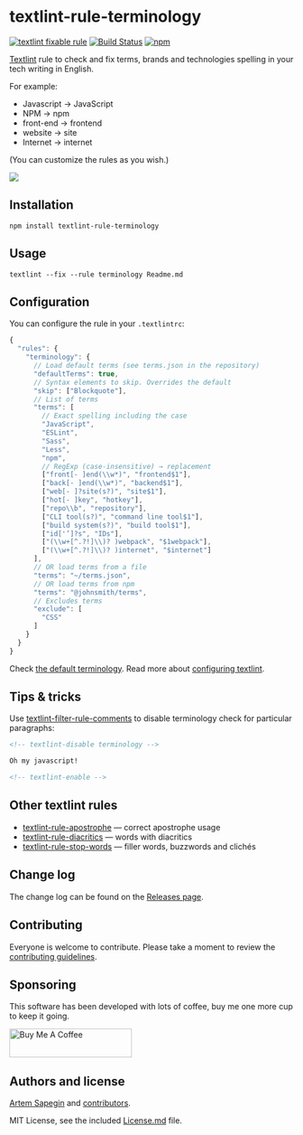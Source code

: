 # textlint-rule-terminology

[![textlint fixable rule](https://img.shields.io/badge/textlint-fixable-green.svg?style=social)](https://textlint.github.io/) [![Build Status](https://travis-ci.org/sapegin/textlint-rule-terminology.svg)](https://travis-ci.org/sapegin/textlint-rule-terminology) [![npm](https://img.shields.io/npm/v/textlint-rule-terminology.svg)](https://www.npmjs.com/package/textlint-rule-terminology)

[Textlint](https://github.com/textlint/textlint) rule to check and fix terms, brands and technologies spelling in your tech writing in English.

For example:

- Javascript → JavaScript
- NPM → npm
- front-end → frontend
- website → site
- Internet → internet

(You can customize the rules as you wish.)

![](https://d3vv6lp55qjaqc.cloudfront.net/items/1p0s3e2p1U1m1r3N2Q41/terminology.png)

## Installation

```shell
npm install textlint-rule-terminology
```

## Usage

```shell
textlint --fix --rule terminology Readme.md
```

## Configuration

You can configure the rule in your `.textlintrc`:

```js
{
  "rules": {
    "terminology": {
      // Load default terms (see terms.json in the repository)
      "defaultTerms": true,
      // Syntax elements to skip. Overrides the default
      "skip": ["Blockquote"],
      // List of terms
      "terms": [
        // Exact spelling including the case
        "JavaScript",
        "ESLint",
        "Sass",
        "Less",
        "npm",
        // RegExp (case-insensitive) → replacement
        ["front[- ]end(\\w*)", "frontend$1"],
        ["back[- ]end(\\w*)", "backend$1"],
        ["web[- ]?site(s?)", "site$1"],
        ["hot[- ]key", "hotkey"],
        ["repo\\b", "repository"],
        ["CLI tool(s?)", "command line tool$1"],
        ["build system(s?)", "build tool$1"],
        ["id['’]?s", "IDs"],
        ["(\\w+[^.?!]\\)? )webpack", "$1webpack"],
        ["(\\w+[^.?!]\\)? )internet", "$internet"]
      ],
      // OR load terms from a file
      "terms": "~/terms.json",
      // OR load terms from npm
      "terms": "@johnsmith/terms",
      // Excludes terms
      "exclude": [
        "CSS"
      ]
    }
  }
}
```

Check [the default terminology](./terms.json). Read more about [configuring textlint](https://github.com/textlint/textlint/blob/master/docs/configuring.md).

## Tips & tricks

Use [textlint-filter-rule-comments](https://github.com/textlint/textlint-filter-rule-comments) to disable terminology check for particular paragraphs:

```markdown
<!-- textlint-disable terminology -->

Oh my javascript!

<!-- textlint-enable -->
```

## Other textlint rules

- [textlint-rule-apostrophe](https://github.com/sapegin/textlint-rule-apostrophe) — correct apostrophe usage
- [textlint-rule-diacritics](https://github.com/sapegin/textlint-rule-diacritics) — words with diacritics
- [textlint-rule-stop-words](https://github.com/sapegin/textlint-rule-stop-words) — filler words, buzzwords and clichés

## Change log

The change log can be found on the [Releases page](https://github.com/sapegin/textlint-rule-terminology/releases).

## Contributing

Everyone is welcome to contribute. Please take a moment to review the [contributing guidelines](Contributing.md).

## Sponsoring

This software has been developed with lots of coffee, buy me one more cup to keep it going.

<a href="https://www.buymeacoffee.com/sapegin" target="_blank"><img src="https://cdn.buymeacoffee.com/buttons/lato-orange.png" alt="Buy Me A Coffee" height="51" width="217" ></a>

## Authors and license

[Artem Sapegin](https://sapegin.me) and [contributors](https://github.com/sapegin/textlint-rule-terminology/graphs/contributors).

MIT License, see the included [License.md](License.md) file.
